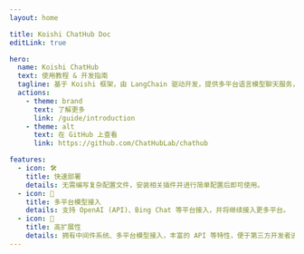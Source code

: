 ```yaml
---
layout: home

title: Koishi ChatHub Doc
editLink: true

hero:
  name: Koishi ChatHub
  text: 使用教程 & 开发指南
  tagline: 基于 Koishi 框架，由 LangChain 驱动开发，提供多平台语言模型聊天服务，支持多种输出格式，具备高度可扩展性的插件系统
  actions:
    - theme: brand
      text: 了解更多
      link: /guide/introduction
    - theme: alt
      text: 在 GitHub 上查看
      link: https://github.com/ChatHubLab/chathub

features:
  - icon: 🛠️
    title: 快速部署 
    details: 无需编写复杂配置文件，安装相关插件并进行简单配置后即可使用。
  - icon: 🌻
    title: 多平台模型接入
    details: 支持 OpenAI (API)、Bing Chat 等平台接入，并将继续接入更多平台。
  - icon: 🔩
    title: 高扩展性
    details: 拥有中间件系统、多平台模型接入，丰富的 API 等特性，便于第三方开发者进行扩展。
---
```


<script setup>

import { onMounted } from 'vue';
import { fetchReleaseTag } from '.vitepress/utils/fetchReleaseTag.js';

onMounted(() => {
  fetchReleaseTag()
})

</script>
